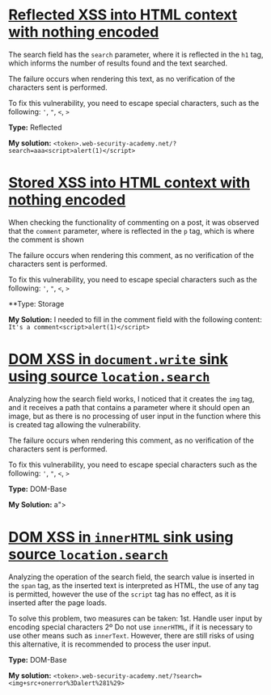 # [Reflected XSS into HTML context with nothing encoded](https://portswigger.net/web-security/cross-site-scripting/reflected/lab-html-context-nothing-encoded)

The search field has the `search` parameter, where it is reflected in the `h1` tag, which informs the number of results found and the text searched.

The failure occurs when rendering this text, as no verification of the characters sent is performed.

To fix this vulnerability, you need to escape special characters, such as the following: `'`, `"`, `<`, `>`

**Type:** Reflected

**My solution:** `<token>.web-security-academy.net/?search=aaa<script>alert(1)</script>`

# [Stored XSS into HTML context with nothing encoded](https://portswigger.net/web-security/cross-site-scripting/stored/lab-html-context-nothing-encoded)

When checking the functionality of commenting on a post, it was observed that the `comment` parameter, where is reflected in the `p` tag, which is where the comment is shown

The failure occurs when rendering this comment, as no verification of the characters sent is performed.

To fix this vulnerability, you need to escape special characters such as the following: `'`, `"`, `<`, `>`

**Type: Storage

**My Solution:** I needed to fill in the comment field with the following content: `It's a comment<script>alert(1)</script>`

# [DOM XSS in `document.write` sink using source `location.search`](https://portswigger.net/web-security/cross-site-scripting/dom-based/lab-document-write-sink)

Analyzing how the search field works, I noticed that it creates the `img` tag, and it receives a path that contains a parameter where it should open an image, but as there is no processing of user input in the function where this is created tag allowing the vulnerability.

The failure occurs when rendering this comment, as no verification of the characters sent is performed.

To fix this vulnerability, you need to escape special characters such as the following: `'`, `"`, `<`, `>`

**Type:** DOM-Base

**My Solution:** a"><script>alert(document.cookies)</script>

# [DOM XSS in `innerHTML` sink using source `location.search`](https://portswigger.net/web-security/cross-site-scripting/dom-based/lab-innerhtml-sink)

Analyzing the operation of the search field, the search value is inserted in the `span` tag, as the inserted text is interpreted as HTML, the use of any tag is permitted, however the use of the `script` tag has no effect, as it is inserted after the page loads.

To solve this problem, two measures can be taken:
1st. Handle user input by encoding special characters
2º Do not use `innerHTML`, if it is necessary to use other means such as `innerText`. However, there are still risks of using this alternative, it is recommended to process the user input.

**Type:** DOM-Base

**My solution:** `<token>.web-security-academy.net/?search=<img+src+onerror%3Dalert%281%29>`

























